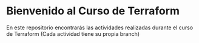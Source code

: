 # Bienvenido al Curso de Terraform

En este repositorio encontrarás las actividades realizadas durante el curso de
Terraform (Cada actividad tiene su propia branch)